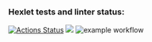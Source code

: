 ### Hexlet tests and linter status:
[![Actions Status](https://github.com/VladislavTolstikov/python-project-lvl1/workflows/hexlet-check/badge.svg)](https://github.com/VladislavTolstikov/python-project-lvl1/actions)
<a href="https://codeclimate.com/github/codeclimate/codeclimate/maintainability"><img src="https://api.codeclimate.com/v1/badges/a99a88d28ad37a79dbf6/maintainability" /></a>
![example workflow](https://github.com/<OWNER>/<REPOSITORY>/actions/workflows/<WORKFLOW_FILE>/badge.svg)
